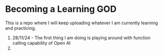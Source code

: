 # Becoming a Learning GOD

This is a repo where I will keep uploading whatever I am currently learning and practicing.

1. 28/11/24 - The first thing I am doing is playing around with function calling capability of Open AI
2. 